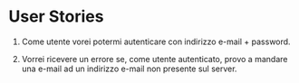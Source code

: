 
# User Stories

 1. Come utente vorei potermi autenticare con indirizzo e-mail + password.

 2. Vorrei ricevere un errore se, come utente autenticato, provo a mandare
una e-mail ad un indirizzo e-mail non presente sul server.